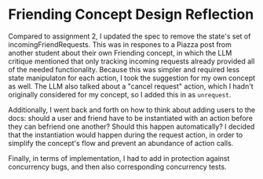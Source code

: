 # Friending Concept Design Reflection

Compared to assignment 2, I updated the spec to remove the state's set of incomingFriendRequests. This was in respones to a Piazza post from another student about their own Friending concept, in which the LLM critique mentioned that only tracking incoming requests already provided all of the needed functionality. Because this was simpler and required less state manipulaton for each action, I took the suggestion for my own concept as well. The LLM also talked about a "cancel request" action, which I hadn't originally considered for my concept, so I added this in as `unrequest`.

Additionally, I went back and forth on how to think about adding users to the docs: should a user and friend have to be instantiated with an action before they can befriend one another? Should this happen automatically? I decided that the instantiation would happen during the request action, in order to simplify the concept's flow and prevent an abundance of action calls.

Finally, in terms of implementation, I had to add in protection against concurrency bugs, and then also corresponding concurrency tests.
